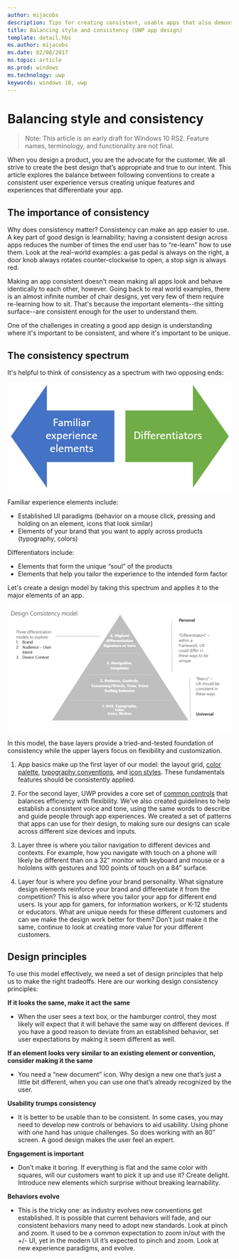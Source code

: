 ```yaml
---
author: mijacobs
description: Tips for creating consistent, usable apps that also demonstrate originality and creativity.
title: Balancing style and consistency (UWP app design)
template: detail.hbs
ms.author: mijacobs
ms.date: 02/08/2017
ms.topic: article
ms.prod: windows
ms.technology: uwp
keywords: windows 10, uwp
---
```


# Balancing style and consistency

<link rel="stylesheet" href="https://az835927.vo.msecnd.net/sites/uwp/Resources/css/custom.css"> 

> Note: This article is an early draft for Windows 10 RS2. Feature names, terminology, and functionality are not final.

When you design a product, you are the advocate for the customer. We all strive to create the best design that’s appropriate and true to our intent. This article explores the balance between following conventions to create a consistent user experience versus creating unique features and experiences that differentiate your app. 

 
## The importance of consistency
Why does consistency matter? Consistency can make an app easier to use. A key part of good design is learnability; having a consistent design across apps reduces the number of times the end user has to “re-learn” how to use them. Look at the real-world examples: a gas pedal is always on the right, a door knob always rotates counter-clockwise to open, a stop sign is always red. 

Making an app consistent doesn't mean making all apps look and behave identically to each other, however. Going back to real world examples, there is an almost infinite number of chair designs, yet very few of them require re-learning how to sit. That's because the important elements--the sitting surface--are consistent enough for the user to understand them. 

One of the challenges in creating a good app design is understanding where it's important to be consistent, and where it's important to be unique. 

## The consistency spectrum
 It's helpful to think of consistency as a spectrum with two opposing ends:


![The consistency spectrum](images/consistency/consistency-spectrum.png)

Familiar experience elements include:
-	Established UI paradigms (behavior on a mouse click, pressing and holding on an element, icons that look similar)
-	Elements of your brand that you want to apply across products (typography, colors)

Differentiators include:
-	Elements that form the unique “soul” of the products
-	Elements that help you tailor the experience to the intended form factor

Let's create a design model by taking this spectrum and applies it to the major elements of an app. 

![The design consistency model](images/consistency/design-consistency-model.png)

In this model, the base layers provide a tried-and-tested foundation of consistency while the upper layers focus on flexibility and customization.  

1. App basics make up the first layer of our model: the layout grid, [color palette](color.md), [typography conventions](typography.md), and [icon styles](icons.md). These fundamentals features should be consistently applied. 

2. For the second layer, UWP provides a core set of [common controls](../controls-and-patterns/index.md) that balances efficiency with flexibility. We’ve also created guidelines to help establish a consistent voice and tone, using the same words to describe and guide people through app experiences. We created a set of patterns that apps can use for their design, to making sure our designs can scale across different size devices and inputs. 
3. Layer three is where you tailor navigation to different devices and contexts. For example, how you navigate with touch on a phone will likely be different than on a 32” monitor with keyboard and mouse or a hololens with gestures and 100 points of touch on a 84” surface.
4. Layer four is where you define your brand personality. What signature design elements reinforce your brand and differentiate it from the competition? This is also where you tailor your app for different end users. Is your app for gamers, for information workers, or K-12 students or educators. What are unique needs for these different customers and can we make the design work better for them? Don’t just make it the same, continue to look at creating more value for your different customers.  


## Design principles
To use this model effectively, we need a set of design principles that help us to make the right tradeoffs. Here are our working design consistency principles:

**If it looks the same, make it act the same**
-	When the user sees a text box, or the hamburger control, they most likely will expect that it will behave the same way on different devices. If you have a good reason to deviate from an established behavior, set user expectations by making it seem different as well.

**If an element looks very similar to an existing element or convention, consider making it the same**
-	You need a “new document” icon. Why design a new one that’s just a little bit different, when you can use one that’s already recognized by the user.

**Usability trumps consistency**
-	It is better to be usable than to be consistent. In some cases, you may need to develop new controls or behaviors to aid usability. Using phone with one hand has unique challenges. So does working with an 80” screen. A good design makes the user feel an expert. 

**Engagement is important**
-	Don’t make it boring. If everything is flat and the same color with squares, will our customers want to pick it up and use it? Create delight. Introduce new elements which surprise without breaking learnability. 

**Behaviors evolve**
-	This is the tricky one: as industry evolves new conventions get established. It is possible that current behaviors will fade, and our consistent behaviors many need to adopt new standards. Look at pinch and zoom. It used to be a common expectation to zoom in/out with the +/- UI, yet in the modern UI it’s expected to pinch and zoom. Look at new experience paradigms, and evolve. 
